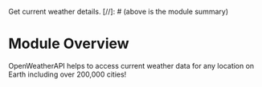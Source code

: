 Get current weather details. 
[//]: # (above is the module summary)

# Module Overview
OpenWeatherAPI helps to access current weather data for any location on Earth including over 200,000 cities!
